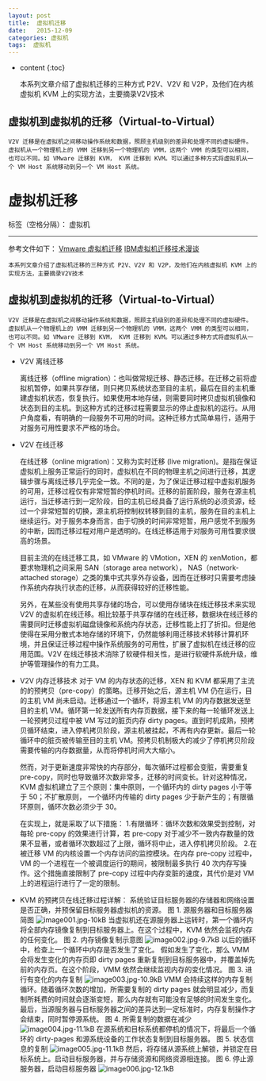 ```yaml
---
layout: post
title:  虚拟机迁移
date:   2015-12-09
categories: 虚拟机
tags:  虚拟机
---
```


* content
{:toc}

    本系列文章介绍了虚拟机迁移的三种方式 P2V、V2V 和 V2P，及他们在内核虚拟机 KVM 上的实现方法，主要摘录V2V技术
    
## 虚拟机到虚拟机的迁移（Virtual-to-Virtual）
    V2V 迁移是在虚拟机之间移动操作系统和数据，照顾主机级别的差异和处理不同的虚拟硬件。虚拟机从一个物理机上的 VMM 迁移到另一个物理机的 VMM，这两个 VMM 的类型可以相同，也可以不同。如 VMware 迁移到 KVM， KVM 迁移到 KVM。可以通过多种方式将虚拟机从一个 VM Host 系统移动到另一个 VM Host 系统。





# 虚拟机迁移

标签（空格分隔）： 虚拟机

---

参考文件如下：
[Vmware 虚拟机迁移][1]
[IBM虚拟机迁移技术漫谈][2]
    
    本系列文章介绍了虚拟机迁移的三种方式 P2V、V2V 和 V2P，及他们在内核虚拟机 KVM 上的实现方法，主要摘录V2V技术
    
## 虚拟机到虚拟机的迁移（Virtual-to-Virtual）
    V2V 迁移是在虚拟机之间移动操作系统和数据，照顾主机级别的差异和处理不同的虚拟硬件。虚拟机从一个物理机上的 VMM 迁移到另一个物理机的 VMM，这两个 VMM 的类型可以相同，也可以不同。如 VMware 迁移到 KVM， KVM 迁移到 KVM。可以通过多种方式将虚拟机从一个 VM Host 系统移动到另一个 VM Host 系统。
    
- V2V 离线迁移
    
    离线迁移（offline migration）：也叫做常规迁移、静态迁移。在迁移之前将虚拟机暂停，如果共享存储，则只拷贝系统状态至目的主机，最后在目的主机重建虚拟机状态，恢复执行。如果使用本地存储，则需要同时拷贝虚拟机镜像和状态到目的主机。到这种方式的迁移过程需要显示的停止虚拟机的运行。从用户角度看，有明确的一段服务不可用的时间。这种迁移方式简单易行，适用于对服务可用性要求不严格的场合。
- V2V 在线迁移
    
    在线迁移（online migration)：又称为实时迁移 (live migration)。是指在保证虚拟机上服务正常运行的同时，虚拟机在不同的物理主机之间进行迁移，其逻辑步骤与离线迁移几乎完全一致。不同的是，为了保证迁移过程中虚拟机服务的可用，迁移过程仅有非常短暂的停机时间。迁移的前面阶段，服务在源主机运行，当迁移进行到一定阶段，目的主机已经具备了运行系统的必须资源，经过一个非常短暂的切换，源主机将控制权转移到目的主机，服务在目的主机上继续运行。对于服务本身而言，由于切换的时间非常短暂，用户感觉不到服务的中断，因而迁移过程对用户是透明的。在线迁移适用于对服务可用性要求很高的场景。

    目前主流的在线迁移工具，如 VMware 的 VMotion，XEN 的 xenMotion，都要求物理机之间采用 SAN（storage area network）， NAS（network-attached storage）之类的集中式共享外存设备，因而在迁移时只需要考虑操作系统内存执行状态的迁移，从而获得较好的迁移性能。

    另外，在某些没有使用共享存储的场合，可以使用存储块在线迁移技术来实现 V2V 的虚拟机在线迁移。相比较基于共享存储的在线迁移，数据块在线迁移的需要同时迁移虚拟机磁盘镜像和系统内存状态，迁移性能上打了折扣。但是他使得在采用分散式本地存储的环境下，仍然能够利用迁移技术转移计算机环境，并且保证迁移过程中操作系统服务的可用性，扩展了虚拟机在线迁移的应用范围。V2V 在线迁移技术消除了软硬件相关性，是进行软硬件系统升级，维护等管理操作的有力工具。
- V2V 内存迁移技术
    对于 VM 的内存状态的迁移，XEN 和 KVM 都采用了主流的的预拷贝（pre-copy）的策略。迁移开始之后，源主机 VM 仍在运行，目的主机 VM 尚未启动。迁移通过一个循环，将源主机 VM 的内存数据发送至目的主机 VM。循环第一轮发送所有内存页数据，接下来的每一轮循环发送上一轮预拷贝过程中被 VM 写过的脏页内存 dirty pages。直到时机成熟，预拷贝循环结束，进入停机拷贝阶段，源主机被挂起，不再有内存更新。最后一轮循环中的脏页被传输至目的主机 VM。预拷贝机制极大的减少了停机拷贝阶段需要传输的内存数据量，从而将停机时间大大缩小。

    然而，对于更新速度非常快的内存部分，每次循环过程都会变脏，需要重复 pre-copy，同时也导致循环次数非常多，迁移的时间变长。针对这种情况，KVM 虚拟机建立了三个原则：集中原则，一个循环内的 dirty pages 小于等于 50；不扩散原则， 一个循环内传输的 dirty pages 少于新产生的；有限循环原则，循环次数必须少于 30。
    
    在实现上，就是采取了以下措施：
    1.有限循环：循环次数和效果受到控制，对每轮 pre-copy 的效果进行计算，若 pre-copy 对于减少不一致内存数量的效果不显著，或者循环次数超过了上限，循环将中止，进入停机拷贝阶段。
    2.在被迁移 VM 的内核设置一个内存访问的监控模块。在内存 pre-copy 过程中，VM 的一个进程在一个被调度运行的期间，被限制最多执行 40 次内存写操作。这个措施直接限制了 pre-copy 过程中内存变脏的速度，其代价是对 VM 上的进程运行进行了一定的限制。
- KVM 的预拷贝在线迁移过程详解：
系统验证目标服务器的存储器和网络设置是否正确，并预保留目标服务器虚拟机的资源。
图 1. 源服务器和目标服务器简图
![image001.jpg-10kB][3]
当虚拟机还在源服务器上运转时，第一个循环内将全部内存镜像复制到目标服务器上。在这个过程中，KVM 依然会监视内存的任何变化。
图 2. 内存镜像复制示意图
![image002.jpg-9.7kB][4]
以后的循环中，检查上一个循环中内存是否发生了变化。 假如发生了变化，那么 VMM 会将发生变化的内存页即 dirty pages 重新复制到目标服务器中，并覆盖掉先前的内存页。在这个阶段，VMM 依然会继续监视内存的变化情况。
图 3. 进行有变化的内存复制
![image003.jpg-10.9kB][5]
VMM 会持续这样的内存复制循环。随着循环次数的增加，所需要复制的 dirty pages 就会明显减少，而复制所耗费的时间就会逐渐变短，那么内存就有可能没有足够的时间发生变化。最后，当源服务器与目标服务器之间的差异达到一定标准时，内存复制操作才会结束，同时暂停源系统。
图 4. 所需复制的数据在减少
![image004.jpg-11.1kB][6]
在源系统和目标系统都停机的情况下，将最后一个循环的 dirty-pages 和源系统设备的工作状态复制到目标服务器。
图 5. 状态信息的复制
![image005.jpg-11.1kB][7]
然后，将存储从源系统上解锁，并锁定在目标系统上。启动目标服务器，并与存储资源和网络资源相连接。
图 6. 停止源服务器，启动目标服务器
![image006.jpg-12.1kB][8]
    


  [1]: http://www.360doc.com/content/14/0624/23/15328926_389484405.shtml
  [2]: http://www.ibm.com/developerworks/cn/linux/l-cn-mgrtvm1/
  [3]: http://static.zybuluo.com/maorongrong/nbzw6k2f6cu0aa9ala4ap76o/image001.jpg
  [4]: http://static.zybuluo.com/maorongrong/ey0un3lokrexb3bddfdlpf5t/image002.jpg
  [5]: http://static.zybuluo.com/maorongrong/on11buqoub9e7xdzi588awby/image003.jpg
  [6]: http://static.zybuluo.com/maorongrong/mr9gk96gw4lpo2kp6sj5tzpi/image004.jpg
  [7]: http://static.zybuluo.com/maorongrong/spex0h8z12j4q29yxbalybyp/image005.jpg
  [8]: http://static.zybuluo.com/maorongrong/8djy4x58uwwnqa1u8szsy97f/image006.jpg